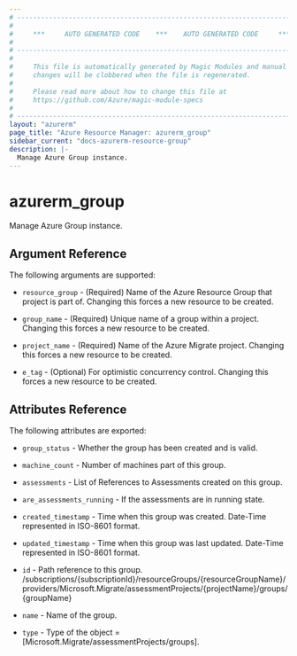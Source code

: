 ```yaml
---
# ----------------------------------------------------------------------------
#
#     ***     AUTO GENERATED CODE    ***    AUTO GENERATED CODE     ***
#
# ----------------------------------------------------------------------------
#
#     This file is automatically generated by Magic Modules and manual
#     changes will be clobbered when the file is regenerated.
#
#     Please read more about how to change this file at
#     https://github.com/Azure/magic-module-specs
#
# ----------------------------------------------------------------------------
layout: "azurerm"
page_title: "Azure Resource Manager: azurerm_group"
sidebar_current: "docs-azurerm-resource-group"
description: |-
  Manage Azure Group instance.
---
```


# azurerm_group

Manage Azure Group instance.


## Argument Reference

The following arguments are supported:

* `resource_group` - (Required) Name of the Azure Resource Group that project is part of. Changing this forces a new resource to be created.

* `group_name` - (Required) Unique name of a group within a project. Changing this forces a new resource to be created.

* `project_name` - (Required) Name of the Azure Migrate project. Changing this forces a new resource to be created.

* `e_tag` - (Optional) For optimistic concurrency control. Changing this forces a new resource to be created.

## Attributes Reference

The following attributes are exported:

* `group_status` - Whether the group has been created and is valid.

* `machine_count` - Number of machines part of this group.

* `assessments` - List of References to Assessments created on this group.

* `are_assessments_running` - If the assessments are in running state.

* `created_timestamp` - Time when this group was created. Date-Time represented in ISO-8601 format.

* `updated_timestamp` - Time when this group was last updated. Date-Time represented in ISO-8601 format.

* `id` - Path reference to this group. /subscriptions/{subscriptionId}/resourceGroups/{resourceGroupName}/providers/Microsoft.Migrate/assessmentProjects/{projectName}/groups/{groupName}

* `name` - Name of the group.

* `type` - Type of the object = [Microsoft.Migrate/assessmentProjects/groups].
